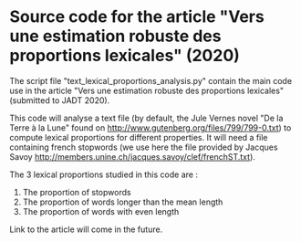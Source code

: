 # Source code for the article "Vers une estimation robuste des proportions lexicales" (2020)

The script file "text_lexical_proportions_analysis.py" contain the main code use in the article "Vers une estimation robuste des proportions lexicales" (submitted to JADT 2020).

This code will analyse a text file (by default, the Jule Vernes novel
"De la Terre à la Lune" found on http://www.gutenberg.org/files/799/799-0.txt)
to compute lexical proportions for different properties. It will need a file
containing french stopwords (we use here the file provided by Jacques Savoy
http://members.unine.ch/jacques.savoy/clef/frenchST.txt).

The 3 lexical proportions studied in this code are :

1) The proportion of stopwords
2) The proportion of words longer than the mean length
3) The proportion of words with even length

Link to the article will come in the future.
